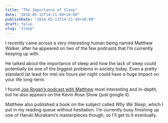 ```yaml
---
title: "The Importance of Sleep"
date: "2018-05-12T14:21:49+10:00"
publishDate: "2018-05-12T14:21:49+10:00"
draft: false
slug: "sleep"
---
```

I recently came across a very interesting human being named Matthew Walker, after he appeared on two of the few podcasts that I’m currently keeping up with.

He talked about the importance of sleep and how the lack of sleep could potentially be one of the biggest problems in society today. Even a pretty standard (at least for me) six hours per night could have a huge impact on your life long-term.

I found [Joe Rogan’s podcast with Matthew](https://youtu.be/pwaWilO_Pig) most interesting and in-depth, but he also appears on the Kevin Rose Show (just google it).

Matthew also published a book on the subject called *Why We Sleep*, which I put in my reading queue without hesitation. I’m currently busy finishing up one of Haruki Murakami’s masterpieces though, so I’ll get to it eventually.